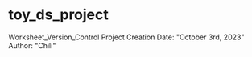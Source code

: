 # toy_ds_project
Worksheet_Version_Control
Project Creation Date: "October 3rd, 2023"
Author: "Chili"
